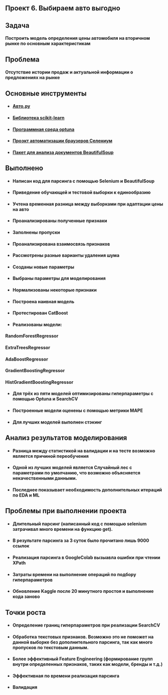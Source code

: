 ## Проект 6. Выбираем авто выгодно

## Задача
#### Построить модель определения цены автомобиля на вторичном рынке по основным характеристикам

## Проблема
#### Отсутствие истории продаж и актуальной информации о предложениях на рынке

## Основные инструменты
* #### [Авто.ру](https://auto.ru/)  
* #### [Библиотека scikit-learn](https://scikit-learn.org/stable/)  
* #### [Программная среда optuna](https://optuna.org/)  
* #### [Проэкт автоматизации браузеров Селениум](https://www.selenium.dev/) 
* #### [Пакет для анализа документов BeautifulSoup](https://www.crummy.com/software/BeautifulSoup/bs4/doc/)

## Выполнено
* #### Написан код для парсинга с помощью Selenium и BeautifulSoup  
* #### Приведение обучающей и тестовой выборки к единообразию  
* #### Учтена временная разница между выборками при адаптации цены на авто   
* #### Проанализированы полученные признаки  
* #### Заполнены пропуски  
* #### Проанализирована взаимосвязь признаков  
* #### Рассмотрены разные варианты удаления шума  
* #### Созданы новые параметры  
* #### Выбраны параметры для моделирования  
* #### Нормализованы некоторые признаки  
* #### Построена наивная модель  
* #### Протестирован CatBoost  
* #### Реализованы модели:  
 #### RandomForestRegressor  
 #### ExtraTreesRegressor  
 #### AdaBoostRegressor  
 #### GradientBoostingRegressor  
 #### HistGradientBoostingRegressor   
* #### Для трёх из пяти моделей оптимизированы гиперпараметры с помощью Optuna и SearchCV
* #### Построенные модели оценены с помощью метрики MAPE  
* #### Для лучших моделей выполнен стэкинг  

## Анализ результатов моделирования
* #### Разница между статистикой на валидации и на тесте возможно является причиной переобучения  
* #### Одной из лучших моделей является Случайный лес с параметрами по умолчанию, что возможно объясняется некачественными данными.  
* #### Последнее показывает необходимость дополнительных итераций по EDA и ML

## Проблемы при выполнении проекта
* #### Длительный парсинг (написанный код с помощью selenium затрачивал много времени на функцию get).
* #### В результате парсинга за 3 суток было прочитано лишь 9000 ссылок  
* #### Реализация парсинга в GoogleColab вызыавла ошибки при чтении XPath  
* #### Затраты времени на выполнение операций по подбору гиперпараметров  
* #### Обновление Kaggle после 20 минутного простоя и выполнение кода заново

## Точки роста
* #### Определение границ гиперпараметров при реализации SearchCV  
* #### Обработка текстовых признаков. Возможно это не поможет на данной выборке без дополнительного парсинга, так как много пропусков по текстовым данным.  
* #### Более эффективный Feature Engineering (формирование групп внутри определенных признаков, таких как модели, бренды и т.д.)  
* #### Эффективная по времени реализация парсинга  
* #### Валидация
